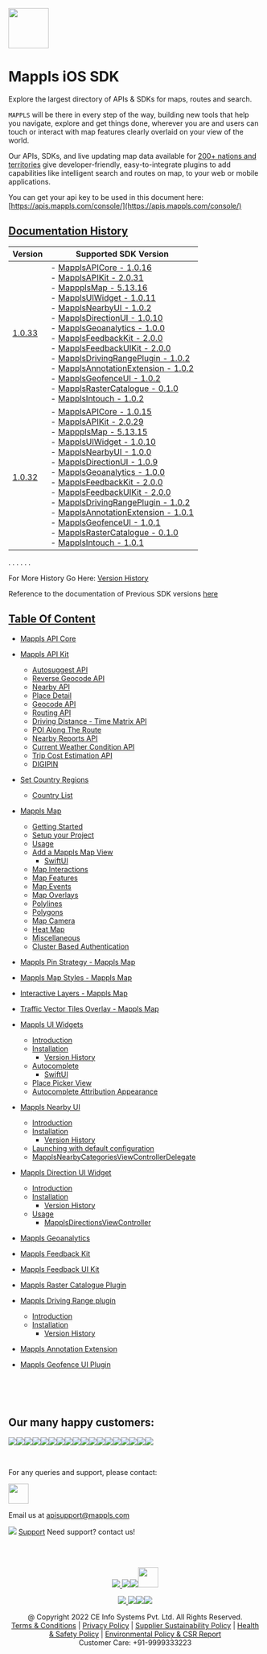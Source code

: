 [<img src="https://about.mappls.com/images/mappls-b-logo.svg" height="80"/> </p>](https://www.mapmyindia.com/api)

# Mappls iOS SDK
Explore the largest directory of APIs & SDKs for maps, routes and search.

`MAPPLS` will be there in every step of the way, building new tools that help you navigate, explore and get things done, wherever you are and users can touch or interact with map features clearly overlaid on your view of the world.

Our APIs, SDKs, and live updating map data available for [200+ nations and territories](https://github.com/MapmyIndia/mapmyindia-rest-api/blob/master/docs/countryISO.md) give developer-friendly, easy-to-integrate plugins to add capabilities like intelligent
search and routes on map, to your web or mobile applications.

You can get your api key to be used in this document here: [https://apis.mappls.com/console/](https://apis.mappls.com/console/)

## [Documentation History](#Documentation-History)

| Version | Supported SDK Version |
| ------- | --------------------- |
| [1.0.33](./docs/v1.0.33/README.md) | - [MapplsAPICore - 1.0.16](./docs/v1.0.33/MapplsAPICore.md) <br/> - [MapplsAPIKit - 2.0.31](./docs/v1.0.33/MapplsAPIKit.md) <br/> - [MappplsMap - 5.13.16](./docs/v1.0.33/MapplsMap.md#Vector-iOS-Map) <br/> - [MapplsUIWidget - 1.0.11](./docs/v1.0.33/MapplsUIWidgets.md) <br/> - [MapplsNearbyUI - 1.0.2](./docs/v1.0.33/MapplsNearbyUI.md) <br/> - [MapplsDirectionUI - 1.0.10](./docs/v1.0.33/MapplsDirectionUI.md) <br/> - [MapplsGeoanalytics - 1.0.0](./docs/v1.0.33/MapplsGeoanalytics.md) <br/> - [MapplsFeedbackKit - 2.0.0](./docs/v1.0.33/MapplsFeedbackKit.md) <br/> - [MapplsFeedbackUIKit - 2.0.0](./docs/v1.0.33/MapplsFeedbackUIKit.md) <br/> - [MapplsDrivingRangePlugin - 1.0.2](./docs/v1.0.33/MapplsDrivingRangePlugin.md) <br/> - [MapplsAnnotationExtension - 1.0.2](./docs/v1.0.33/MapplsAnnotationExtension.md) <br/> - [MapplsGeofenceUI - 1.0.2](./docs/v1.0.33/MapplsGeofenceUI.md) <br/> - [MapplsRasterCatalogue - 0.1.0](./docs/v1.0.33/RasterCatalouge.md) <br/> - [MapplsIntouch - 1.0.2](./docs/v1.0.33/MapplsIntouch.md)|
| [1.0.32](./docs/v1.0.32/README.md) | - [MapplsAPICore - 1.0.15](./docs/v1.0.32/MapplsAPICore.md) <br/> - [MapplsAPIKit - 2.0.29](./docs/v1.0.32/MapplsAPIKit.md) <br/> - [MappplsMap - 5.13.15](./docs/v1.0.32/MapplsMap.md#Vector-iOS-Map) <br/> - [MapplsUIWidget - 1.0.10](./docs/v1.0.32/MapplsUIWidgets.md) <br/> - [MapplsNearbyUI - 1.0.0](./docs/v1.0.32/MapplsNearbyUI.md) <br/> - [MapplsDirectionUI - 1.0.9](./docs/v1.0.32/MapplsDirectionUI.md) <br/> - [MapplsGeoanalytics - 1.0.0](./docs/v1.0.32/MapplsGeoanalytics.md) <br/> - [MapplsFeedbackKit - 2.0.0](./docs/v1.0.32/MapplsFeedbackKit.md) <br/> - [MapplsFeedbackUIKit - 2.0.0](./docs/v1.0.32/MapplsFeedbackUIKit.md) <br/> - [MapplsDrivingRangePlugin - 1.0.2](./docs/v1.0.32/MapplsDrivingRangePlugin.md) <br/> - [MapplsAnnotationExtension - 1.0.1](./docs/v1.0.32/MapplsAnnotationExtension.md) <br/> - [MapplsGeofenceUI - 1.0.1](./docs/v1.0.32/MapplsGeofenceUI.md) <br/> - [MapplsRasterCatalogue - 0.1.0](./docs/v1.0.32/RasterCatalouge.md) <br/> - [MapplsIntouch - 1.0.1](./docs/v1.0.32/MapplsIntouch.md)|
. . . . . .

For More History Go Here: [Version History](./Version-History.md)

Reference to the documentation of Previous SDK versions [here](https://github.com/mappls-api/mapmyindia-maps-vectorSDK-iOS)

## [Table Of Content](#Table-Of-Content)
- [Mappls API Core](./docs/v1.0.33/MapplsAPICore.md)[](#Mappls-API-Core)

- [Mappls API Kit](./docs/v1.0.33/MapplsAPIKit.md)
    * [Autosuggest API](./docs/v1.0.33/MapplsAPIKit.md#Autosuggest-API)
    * [Reverse Geocode API](./docs/v1.0.33/MapplsAPIKit.md#Reverse-Geocoding-API)
    * [Nearby API](./docs/v1.0.33/MapplsAPIKit.md#Nearby-API)
    * [Place Detail](./docs/v1.0.33/MapplsAPIKit.md#Place-Detail)
    * [Geocode API](./docs/v1.0.33/MapplsAPIKit.md#Geocoding-API)
    * [Routing API](./docs/v1.0.33/MapplsAPIKit.md#Routing-API)
    * [Driving Distance - Time Matrix API](./docs/v1.0.33/MapplsAPIKit.md#Driving-Distance-Time-Matrix-API)
    * [POI Along The Route](./docs/v1.0.33/MapplsAPIKit.md#POI-Along-The-Route-API)
    * [Nearby Reports API](./docs/v1.0.33/MapplsAPIKit.md#Nearby-Reports-API)
    * [Current Weather Condition API](./docs/v1.0.33/MapplsAPIKit.md#Current-Weather-Condition-API)
    * [Trip Cost Estimation API](./docs/v1.0.33/MapplsAPIKit.md#Trip-Cost-Estimation-API)
    * [DIGIPIN](./docs/v1.0.33/DIGIPIN.md)

- [Set Country Regions](./docs/v1.0.33/Regions.md)
    - [Country List](https://github.com/mappls-api/mapmyindia-rest-api/blob/master/docs/countryISO.md)

- [Mappls Map](./docs/v1.0.33/MapplsMap.md#Vector-iOS-Map)
    * [Getting Started](./docs/v1.0.33/MapplsMap.md#Getting-Started)
    * [Setup your Project](./docs/v1.0.33/MapplsMap.md#Setup-your-Project)
    * [Usage](./docs/v1.0.33/MapplsMap.md#Usage)    
    * [Add a Mappls Map View](./docs/v1.0.33/MapplsMap.md#Add-a-Mappls-Map-View)
        * [SwiftUI](./docs/v1.0.33/MapplsMap.md#SwiftUI)
    * [Map Interactions](./docs/v1.0.33/MapplsMap.md#Map-Interactions)
    * [Map Features](./docs/v1.0.33/MapplsMap.md#Map-Features)
    * [Map Events](./docs/v1.0.33/MapplsMap.md#Map-Events)
    * [Map Overlays](./docs/v1.0.33/MapplsMap.md#Map-Overlays)
    * [Polylines](./docs/v1.0.33/MapplsMap.md#Polylines)
    * [Polygons](./docs/v1.0.33/MapplsMap.md#Polygons)
    * [Map Camera](./docs/v1.0.33/MapplsMap.md#Map-Camera)
    * [Heat Map](./docs/v1.0.33/MapplsHeatMap.md)
    * [Miscellaneous](./docs/v1.0.33/MapplsMap.md#Miscellaneous)
    * [Cluster Based Authentication](./docs/v1.0.33/MapplsMap.md#Cluster-Based-Authentication)

- [Mappls Pin Strategy - Mappls Map](./docs/v1.0.33/MapplsPinStrategy.md)

- [Mappls Map Styles - Mappls Map](./docs/v1.0.33/MapplsMapStyle.md)

- [Interactive Layers - Mappls Map](./docs/v1.0.33/InteractiveLayers.md)

- [Traffic Vector Tiles Overlay - Mappls Map](./docs/v1.0.33/MapplsTrafficVectorTileOverlay.md)

- [Mappls UI Widgets](./docs/v1.0.33/MapplsUIWidgets.md)
    - [Introduction](./docs/v1.0.33/MapplsUIWidgets.md#Introduction)
    - [Installation](./docs/v1.0.33/MapplsUIWidgets.md#Installation)
        - [Version History](./docs/v1.0.33/MapplsUIWidgets.md#Version-History)
    - [Autocomplete](./docs/v1.0.33/MapplsUIWidgets.md#Autocomplete)
        - [SwiftUI](./docs/v1.0.33/MapplsUIWidgets.md#SwiftUI-Full-Screen-Control)
    - [Place Picker View](./docs/v1.0.33/MapplsUIWidgets.md#Place-Picker-View)
    - [Autocomplete Attribution Appearance](./docs/v1.0.33/MapplsUIWidgets.md#Autocomplete-Attribution-Appearance)

- [Mappls Nearby UI](./docs/v1.0.33/MapplsNearbyUI.md)
    - [Introduction](./docs/v1.0.33/MapplsNearbyUI.md#Introduction)
    - [Installation](./docs/v1.0.33/MapplsNearbyUI.md#Installation)
        - [Version History](./docs/v1.0.33/MapplsNearbyUI.md#Version-History)
    - [Launching with default configuration](./docs/v1.0.33/MapplsNearbyUI.md#Launching-with-default-configuration)
    - [MapplsNearbyCategoriesViewControllerDelegate](./docs/v1.0.33/MapplsNearbyUI.md#MapplsNearbyCategoriesViewControllerDelegate)

- [Mappls Direction UI Widget](./docs/v1.0.33/MapplsDirectionUI.md)
    - [Introduction](./docs/v1.0.33/MapplsDirectionUI.md#Introduction)
    - [Installation](./docs/v1.0.33/MapplsDirectionUI.md#Installation)
        - [Version History](./docs/v1.0.33/MapplsDirectionUI.md#Version-History)
    - [Usage](./docs/v1.0.33/MapplsDirectionUI.md#Usage)
        - [MapplsDirectionsViewController](./docs/v1.0.33/MapplsDirectionUI.md#MapplsDirectionsViewController)

- [Mappls Geoanalytics](./docs/v1.0.33/MapplsGeoanalytics.md)

- [Mappls Feedback Kit](./docs/v1.0.33/MapplsFeedbackKit.md)

- [Mappls Feedback UI Kit](./docs/v1.0.33/MapplsFeedbackUIKit.md)

- [Mappls Raster Catalogue Plugin](./docs/v1.0.33/RasterCatalouge.md)

- [Mappls Driving Range plugin](./docs/v1.0.33/MapplsDrivingRangePlugin.md)
  - [Introduction](./docs/v1.0.33/MapplsDrivingRangePlugin.md#Introduction)
  - [Installation](./docs/v1.0.33/MapplsDrivingRangePlugin.md#Installation)
      - [Version History](./docs/v1.0.33/MapplsDrivingRangePlugin.md#Version-History)

- [Mappls Annotation Extension](./docs/v1.0.33/MapplsAnnotationExtension.md)

- [Mappls Geofence UI Plugin](./docs/v1.0.33/MapplsGeofenceUI.md)

<br><br><br>

## Our many happy customers:

![](https://www.mapmyindia.com/api/img/logos1/PhonePe.png)![](https://www.mapmyindia.com/api/img/logos1/Arya-Omnitalk.png)![](https://www.mapmyindia.com/api/img/logos1/delhivery.png)![](https://www.mapmyindia.com/api/img/logos1/hdfc.png)![](https://www.mapmyindia.com/api/img/logos1/TVS.png)![](https://www.mapmyindia.com/api/img/logos1/Paytm.png)![](https://www.mapmyindia.com/api/img/logos1/FastTrackz.png)![](https://www.mapmyindia.com/api/img/logos1/ICICI-Pru.png)![](https://www.mapmyindia.com/api/img/logos1/LeanBox.png)![](https://www.mapmyindia.com/api/img/logos1/MFS.png)![](https://www.mapmyindia.com/api/img/logos1/TTSL.png)![](https://www.mapmyindia.com/api/img/logos1/Novire.png)![](https://www.mapmyindia.com/api/img/logos1/OLX.png)![](https://www.mapmyindia.com/api/img/logos1/sun-telematics.png)![](https://www.mapmyindia.com/api/img/logos1/Sensel.png)![](https://www.mapmyindia.com/api/img/logos1/TATA-MOTORS.png)![](https://www.mapmyindia.com/api/img/logos1/Wipro.png)![](https://www.mapmyindia.com/api/img/logos1/Xamarin.png)

<br>

For any queries and support, please contact:

[<img src="https://about.mappls.com/images/mappls-b-logo.svg" height="40"/> </p>](https://about.mappls.com/api/)

Email us at [apisupport@mappls.com](mailto:apisupport@mappls.com)

![](https://www.mapmyindia.com/api/img/icons/support.png)
[Support](https://about.mappls.com/contact/)
Need support? contact us!

<br></br>

[<p align="center"> <img src="https://www.mapmyindia.com/api/img/icons/stack-overflow.png"/> ](https://stackoverflow.com/questions/tagged/mappls-api)[![](https://www.mapmyindia.com/api/img/icons/blog.png)](https://about.mappls.com/blog/)[![](https://www.mapmyindia.com/api/img/icons/gethub.png)](https://github.com/mappls-api)[<img src="https://mmi-api-team.s3.ap-south-1.amazonaws.com/API-Team/npm-logo.one-third%5B1%5D.png" height="40"/> </p>](https://www.npmjs.com/org/mapmyindia) 

[<p align="center"> <img src="https://www.mapmyindia.com/june-newsletter/icon4.png"/> ](https://www.facebook.com/Mapplsofficial)[![](https://www.mapmyindia.com/june-newsletter/icon2.png)](https://twitter.com/mappls)[![](https://www.mapmyindia.com/newsletter/2017/aug/llinkedin.png)](https://www.linkedin.com/company/mappls/)[![](https://www.mapmyindia.com/june-newsletter/icon3.png)](https://www.youtube.com/channel/UCAWvWsh-dZLLeUU7_J9HiOA)

<div align="center">@ Copyright 2022 CE Info Systems Pvt. Ltd. All Rights Reserved.</div>

<div align="center"> <a href="https://about.mappls.com/api/terms-&-conditions">Terms & Conditions</a> | <a href="https://www.mappls.com/about/privacy-policy">Privacy Policy</a> | <a href="https://www.mappls.com/pdf/mappls-sustainability-policy-healt-labour-rules-supplir-sustainability.pdf">Supplier Sustainability Policy</a> | <a href="https://www.mappls.com/pdf/Health-Safety-Management.pdf">Health & Safety Policy</a> | <a href="https://www.mappls.com/pdf/Environment-Sustainability-Policy-CSR-Report.pdf">Environmental Policy & CSR Report</a>

<div align="center">Customer Care: +91-9999333223</div>
